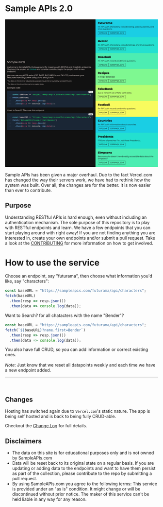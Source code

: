 # Sample APIs 2.0

![Screenshot](/src/public/assets/images/screenshot-sampleAPI.png)

Sample APIs has been given a major overhaul. Due to the fact Vercel.com has changed the way their servers work, we have had to rethink how the system was built. Over all, the changes are for the better. It is now easier than ever to contribute.

## Purpose

Understanding RESTful APIs is hard enough, even without including an authentication mechanism. The sole purpose of this repository is to play with RESTful endpoints and learn. We have a few endpoints that you can start playing around with right away! If you are not finding anything you are interested in, create your own endpoints and/or submit a pull request. Take a look at the [CONTRIBUTING](https://github.com/jermbo/SampleAPIs/blob/master/CONTRIBUTING.md) for more information on how to get involved.

# How to use the service

Choose an endpoint, say "futurama", then choose what information you'd like, say "characters":
```Javascript
const baseURL = "https://sampleapis.com/futurama/api/characters";
fetch(baseURL)
  .then(resp => resp.json())
  .then(data => console.log(data));
```

Want to Search? for all chatacters with the name "Bender"?
```Javascript
const baseURL = "https://sampleapis.com/futurama/api/characters";
fetch(`${baseURL}?name.first=Bender`)
  .then(resp => resp.json())
  .then(data => console.log(data));
```
You also have full CRUD, so you can add information or correct existing ones.<BR><BR>
*Note*: Just know that we reset all datapoints weekly and each time we have a new endpoint added.
<hr>
<BR>

## Changes

Hosting has switched again due to `Vercel.com`'s static nature. The app is being self hosted and is back to being fully CRUD-able. 

Checkout the [Change Log](https://github.com/jermbo/SampleAPIs/blob/master/Change_log.md) for full details.

## Disclaimers

- The data on this site is for educational purposes only and is not owned by SampleAPIs.com
- Data will be reset back to its original state on a regular basis. If you are updating or adding data to the endpoints and want to have them persist as part of the collection, please contribute to the repo by submitting a pull request.
- By using SampleAPIs.com you agree to the following terms: This service is provided under an "as is" condition. It might change or will be discontinued without prior notice. The maker of this service can't be held liable in any way for any reason.
